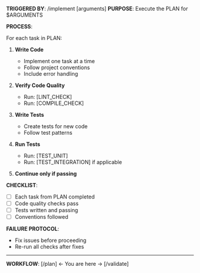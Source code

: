 **TRIGGERED BY**: /implement [arguments]
**PURPOSE**: Execute the PLAN for $ARGUMENTS

**PROCESS**:

For each task in PLAN:

1. **Write Code**
   - Implement one task at a time
   - Follow project conventions
   - Include error handling

2. **Verify Code Quality**
   - Run: [LINT_CHECK]
   - Run: [COMPILE_CHECK]

3. **Write Tests**
   - Create tests for new code
   - Follow test patterns

4. **Run Tests**
   - Run: [TEST_UNIT]
   - Run: [TEST_INTEGRATION] if applicable

5. **Continue only if passing**

**CHECKLIST**:
- [ ] Each task from PLAN completed
- [ ] Code quality checks pass
- [ ] Tests written and passing
- [ ] Conventions followed

**FAILURE PROTOCOL**: 
- Fix issues before proceeding
- Re-run all checks after fixes

---
**WORKFLOW**: [/plan] ← You are here → [/validate]
